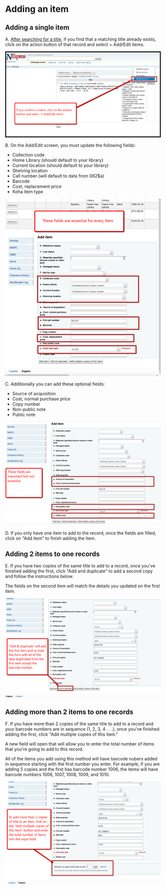 # Adding an item

## Adding a single item

A. [After searching for a title](../searching-for-a-title.md), if you find that a matching title already exists, click on the action button of that record and select + Add/Edit items.

![+Add/edit](../.gitbook/assets/100-adding.png)

B. On the Add/Edit screen, you must update the following fields:

* Collection code
* Home Library (should default to your library)
* Current location (should default to your library)
* Shelving location
* Call number (will default to data from 082$a)
* Barcode
* Cost, replacement price
* Koha item type

![Add item necessary fields](../.gitbook/assets/110-adding.png)

C. Additionally you can add these optional fields:

* Source of acquisition
* Cost, normal purchase price
* Copy number
* Non-public note
* Public note

![Add item optional fields](../.gitbook/assets/120-adding.png)

D. If you only have one item to add to the record, once the fields are filled, click on "Add item" to finish adding the item.

## Adding 2 items to one records

E. If you have two copies of the same title to add to a record, once you've finished adding the first, click "Add and duplicate" to add a second copy and follow the instructions below.

The fields on the second item will match the details you updated on the first item.

![Duplicate added item](../.gitbook/assets/130-adding.png)

## Adding more than 2 items to one records

F. If you have more than 2 copies of the same title to add to a record and your barcode numbers are in sequence (1, 2, 3, 4 . . .), once you've finished adding the first, click "Add multiple copies of this item."

A new field will open that will allow you to enter the total number of items that you're going to add to this record.

All of the items you add using this method will have barcode nubers added in sequence starting with the first number you enter.  For example, if you are adding 5 copies and the first has barcode number 1006, the items will have barcode numbers 1006, 1007, 1008, 1009, and 1010.

![Add multiple items](../.gitbook/assets/140-adding.png)
